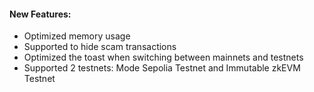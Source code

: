 #### New Features:

- Optimized memory usage
- Supported to hide scam transactions
- Optimized the toast when switching between mainnets and testnets
- Supported 2 testnets: Mode Sepolia Testnet and Immutable zkEVM Testnet

